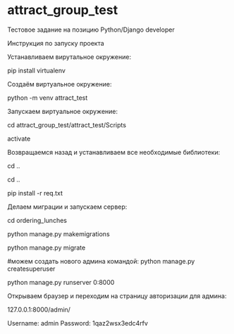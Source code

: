 # attract_group_test
Тестовое задание на позицию Python/Django developer


Инструкция по запуску проекта


Устанавливаем вирутальное окружение:

pip install virtualenv

Создаём виртуальное окружение:

python -m venv attract_test

Запускаем виртуальное окружение:

cd attract_group_test/attract_test/Scripts

activate


Возвращаемся назад и устанавливаем все необходимые библиотеки:

cd ..

cd ..

pip install -r req.txt


Делаем миграции и запускаем сервер:

cd ordering_lunches

python manage.py makemigrations

python manage.py migrate

#можем создать нового админа командой: python manage.py createsuperuser

python manage.py runserver 0:8000


Открываем браузер и переходим на страницу авторизации для админа:

127.0.0.1:8000/admin/

Username: admin
Password: 1qaz2wsx3edc4rfv
